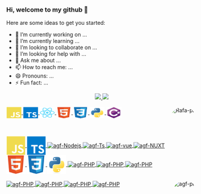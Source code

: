### Hi, welcome to my github 👋



Here are some ideas to get you started:

- 🔭 I’m currently working on ...
- 🌱 I’m currently learning ...
- 👯 I’m looking to collaborate on ...
- 🤔 I’m looking for help with ...
- 💬 Ask me about ...
- 📫 How to reach me: ...
- 😄 Pronouns: ...
- ⚡ Fun fact: ...


<div align="center">
  <a href="https://github.com/andreagroferreira">
  <img height="180em" src="https://github-readme-stats.vercel.app/api?username=andreagroferreira&show_icons=true&theme=monokai&include_all_commits=true&count_private=true"/>
  <img height="180em" src="https://github-readme-stats.vercel.app/api/top-langs/?username=andreagroferreira&layout=compact&langs_count=7&theme=monokai"/>
</div>

 <div style="display: inline_block"><br>
  <img align="center" alt="Rafa-Js" height="30" width="40" src="https://raw.githubusercontent.com/devicons/devicon/master/icons/javascript/javascript-plain.svg">
  <img align="center" alt="Rafa-Ts" height="30" width="40" src="https://raw.githubusercontent.com/devicons/devicon/master/icons/typescript/typescript-plain.svg">
  <img align="center" alt="Rafa-React" height="30" width="40" src="https://raw.githubusercontent.com/devicons/devicon/master/icons/react/react-original.svg">
  <img align="center" alt="Rafa-HTML" height="30" width="40" src="https://raw.githubusercontent.com/devicons/devicon/master/icons/html5/html5-original.svg">
  <img align="center" alt="Rafa-CSS" height="30" width="40" src="https://raw.githubusercontent.com/devicons/devicon/master/icons/css3/css3-original.svg">
  <img align="center" alt="Rafa-Python" height="30" width="40" src="https://raw.githubusercontent.com/devicons/devicon/master/icons/python/python-original.svg">
  <img align="center" alt="Rafa-Csharp" height="30" width="40" src="https://raw.githubusercontent.com/devicons/devicon/master/icons/csharp/csharp-original.svg">
  <img align="right" alt="Rafa-pic" height="150" style="border-radius:50px;" src="https://media.discordapp.net/attachments/639956127056134178/890373478988013628/Publicacoes_Instagram_1_1.png?width=676&height=676">
</div>
  
  ##
  
  <div style="display: inline_block"><br>
  <img align="center" alt="agf-Js" height="50" width="50" src="https://raw.githubusercontent.com/devicons/devicon/master/icons/javascript/javascript-plain.svg">
  <img align="center" alt="agf-NEST" height="50" width="50" src="https://raw.githubusercontent.com/devicons/devicon/master/icons/typescript/typescript-plain.svg">
  <img align="center" alt="agf-Nodejs" height="50" width="50" src="https://cdn.jsdelivr.net/gh/devicons/devicon/icons/nodejs/nodejs-original-wordmark.svg">
  <img align="center" alt="agf-Ts" height="50" width="50" src="https://cdn.jsdelivr.net/gh/devicons/devicon/icons/nestjs/nestjs-plain.svg">
  <img align="center" alt="agf-vue" height="50" width="50" src="https://cdn.jsdelivr.net/gh/devicons/devicon/icons/vuejs/vuejs-original-wordmark.svg">
  <img align="center" alt="agf-NUXT" height="50" width="50" src="https://cdn.jsdelivr.net/gh/devicons/devicon/icons/nuxtjs/nuxtjs-original.svg">
  <img align="center" alt="agf-HTML" height="50" width="50" src="https://raw.githubusercontent.com/devicons/devicon/master/icons/html5/html5-original.svg">
  <img align="center" alt="agf-CSS" height="50" width="50" src="https://raw.githubusercontent.com/devicons/devicon/master/icons/css3/css3-original.svg">
  <img align="center" alt="agf-Python" height="50" width="50" src="https://raw.githubusercontent.com/devicons/devicon/master/icons/python/python-original.svg">
  <img align="center" alt="agf-PHP" height="50" width="50" src="https://cdn.jsdelivr.net/gh/devicons/devicon/icons/php/php-plain.svg">
<img align="center" alt="agf-PHP" height="50" width="50" src="https://cdn.jsdelivr.net/gh/devicons/devicon/icons/laravel/laravel-plain-wordmark.svg">
<img align="center" alt="agf-PHP" height="50" width="50" src="https://cdn.jsdelivr.net/gh/devicons/devicon/icons/docker/docker-original.svg">
</br>
</br>
<img align="center" alt="agf-PHP" height="50" width="50" src="https://cdn.jsdelivr.net/gh/devicons/devicon/icons/mysql/mysql-original.svg">
<img align="center" alt="agf-PHP" height="50" width="50" src="https://cdn.jsdelivr.net/gh/devicons/devicon/icons/postgresql/postgresql-original.svg">
<img align="center" alt="agf-PHP" height="50" width="50" src="https://cdn.jsdelivr.net/gh/devicons/devicon/icons/mongodb/mongodb-original.svg">
  <img align="center" alt="agf-PHP" height="50" width="50" src="https://cdn.jsdelivr.net/gh/devicons/devicon/icons/oracle/oracle-original.svg">
  
  <img align="right" alt="agf-pic" height="150" style="border-radius:50px;" src="https://media.discordapp.net/attachments/639956127056134178/890373478988013628/Publicacoes_Instagram_1_1.png?width=676&height=676">

</div>
